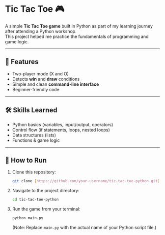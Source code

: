 # Tic Tac Toe 🎮  

A simple **Tic Tac Toe game** built in Python as part of my learning journey after attending a Python workshop.  
This project helped me practice the fundamentals of programming and game logic.  

---

## 📌 Features
- Two-player mode (X and O)  
- Detects **win** and **draw** conditions  
- Simple and clean **command-line interface**  
- Beginner-friendly code  

---

## 🛠️ Skills Learned
- Python basics (variables, input/output, operators)  
- Control flow (if statements, loops, nested loops)  
- Data structures (lists)  
- Functions & game logic  

---

## 🚀 How to Run

1.  Clone this repository:
    ```bash
    git clone [https://github.com/your-username/tic-tac-toe-python.git](https://github.com/your-username/tic-tac-toe-python.git)
    ```
2.  Navigate to the project directory:
    ```bash
    cd tic-tac-toe-python
    ```
3.  Run the game from your terminal:
    ```bash
    python main.py
    ```
    (Note: Replace `main.py` with the actual name of your Python script file.)
